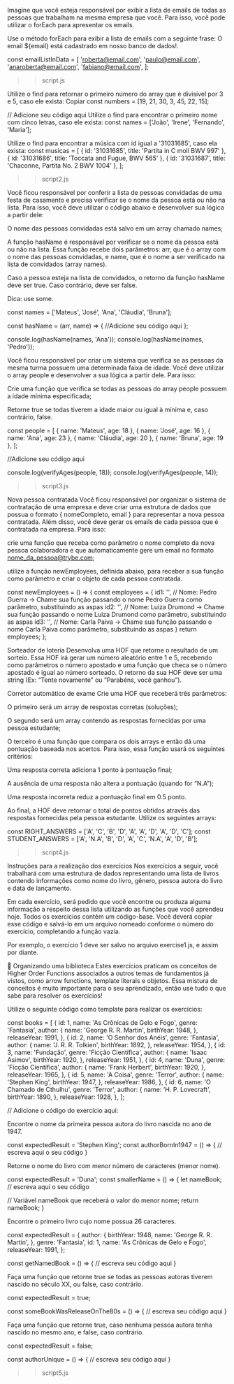 Imagine que você esteja responsável por exibir a lista de emails de todas as pessoas que trabalham na mesma empresa que você. Para isso, você pode utilizar o forEach para apresentar os emails.

Use o método forEach para exibir a lista de emails com a seguinte frase: O email ${email} está cadastrado em nosso banco de dados!.

const emailListInData = [
  'roberta@email.com',
  'paulo@email.com',
  'anaroberta@email.com',
  'fabiano@email.com',
];

>> script.js

Utilize o find para retornar o primeiro número do array que é divisível por 3 e 5, caso ele exista:
Copiar
const numbers = [19, 21, 30, 3, 45, 22, 15];

// Adicione seu código aqui
Utilize o find para encontrar o primeiro nome com cinco letras, caso ele exista:
const names = ['João', 'Irene', 'Fernando', 'Maria'];

Utilize o find para encontrar a música com id igual a '31031685', caso ela exista:
const musicas = [
  { id: '31031685', title: 'Partita in C moll BWV 997' },
  { id: '31031686', title: 'Toccata and Fugue, BWV 565' },
  { id: '31031687', title: 'Chaconne, Partita No. 2 BWV 1004' },
];

>>script2.js

Você ficou responsável por conferir a lista de pessoas convidadas de uma festa de casamento e precisa verificar se o nome da pessoa está ou não na lista. Para isso, você deve utilizar o código abaixo e desenvolver sua lógica a partir dele:

O nome das pessoas convidadas está salvo em um array chamado names;

A função hasName é responsável por verificar se o nome da pessoa está ou não na lista. Essa função recebe dois parâmetros: arr, que é o array com o nome das pessoas convidadas, e name, que é o nome a ser verificado na lista de convidados (array names).

Caso a pessoa esteja na lista de convidados, o retorno da função hasName deve ser true. Caso contrário, deve ser false.

Dica: use some.

const names = ['Mateus', 'José', 'Ana', 'Cláudia', 'Bruna'];

const hasName = (arr, name) => {
  //Adicione seu código aqui
};

console.log(hasName(names, 'Ana'));
console.log(hasName(names, 'Pedro'));

Você ficou responsável por criar um sistema que verifica se as pessoas da mesma turma possuem uma determinada faixa de idade. Você deve utilizar o array people e desenvolver a sua lógica a partir dele. Para isso:

Crie uma função que verifica se todas as pessoas do array people possuem a idade mínima especificada;

Retorne true se todas tiverem a idade maior ou igual à mínima e, caso contrário, false.

const people = [
  { name: 'Mateus', age: 18 },
  { name: 'José', age: 16 },
  { name: 'Ana', age: 23 },
  { name: 'Cláudia', age: 20 },
  { name: 'Bruna', age: 19 },
];

  //Adicione seu código aqui

console.log(verifyAges(people, 18));
console.log(verifyAges(people, 14));

>>script3.js

Nova pessoa contratada
Você ficou responsável por organizar o sistema de contratação de uma empresa e deve criar uma estrutura de dados que possua o formato { nomeCompleto, email } para representar a nova pessoa contratada. Além disso, você deve gerar os emails de cada pessoa que é contratada na empresa. Para isso:

crie uma função que receba como parâmetro o nome completo da nova pessoa colaboradora e que automaticamente gere um email no formato nome_da_pessoa@trybe.com;

utilize a função newEmployees, definida abaixo, para receber a sua função como parâmetro e criar o objeto de cada pessoa contratada.

const newEmployees = () => {
  const employees = {
    id1: '', // Nome: Pedro Guerra -> Chame sua função passando o nome Pedro Guerra como parâmetro, substituindo as aspas
    id2: '', // Nome: Luiza Drumond -> Chame sua função passando o nome Luiza Drumond como parâmetro, substituindo as aspas
    id3: '', // Nome: Carla Paiva -> Chame sua função passando o nome Carla Paiva como parâmetro, substituindo as aspas
  }
  return employees;
};

Sorteador de loteria
Desenvolva uma HOF que retorne o resultado de um sorteio. Essa HOF irá gerar um número aleatório entre 1 e 5, recebendo como parâmetros o número apostado e uma função que checa se o número apostado é igual ao número sorteado. O retorno da sua HOF deve ser uma string (Ex: “Tente novamente” ou “Parabéns, você ganhou”).

Corretor automático de exame
Crie uma HOF que receberá três parâmetros:

O primeiro será um array de respostas corretas (soluções);

O segundo será um array contendo as respostas fornecidas por uma pessoa estudante;

O terceiro é uma função que compara os dois arrays e então dá uma pontuação baseada nos acertos. Para isso, essa função usará os seguintes critérios:

Uma resposta correta adiciona 1 ponto à pontuação final;

A ausência de uma resposta não altera a pontuação (quando for “N.A”);

Uma resposta incorreta reduz a pontuação final em 0.5 ponto.

Ao final, a HOF deve retornar o total de pontos obtidos através das respostas fornecidas pela pessoa estudante. Utilize os seguintes arrays:

const RIGHT_ANSWERS = ['A', 'C', 'B', 'D', 'A', 'A', 'D', 'A', 'D', 'C'];
const STUDENT_ANSWERS = ['A', 'N.A', 'B', 'D', 'A', 'C', 'N.A', 'A', 'D', 'B'];

>>script4.js

Instruções para a realização dos exercícios
Nos exercícios a seguir, você trabalhará com uma estrutura de dados representando uma lista de livros contendo informações como nome do livro, gênero, pessoa autora do livro e data de lançamento.

Em cada exercício, será pedido que você encontre ou produza alguma informação a respeito dessa lista utilizando as funções que você aprendeu hoje. Todos os exercícios contêm um código-base. Você deverá copiar esse código e salvá-lo em um arquivo nomeado conforme o número do exercício, completando a função vazia.

Por exemplo, o exercício 1 deve ser salvo no arquivo exercise1.js, e assim por diante.

🚀 Organizando uma biblioteca
Estes exercícios praticam os conceitos de Higher Order Functions associados a outros temas de fundamentos já vistos, como arrow functions, template literals e objetos. Essa mistura de conceitos é muito importante para o seu aprendizado, então use tudo o que sabe para resolver os exercícios!

Utilize o seguinte código como template para realizar os exercícios:

const books = [
  {
    id: 1,
    name: 'As Crônicas de Gelo e Fogo',
    genre: 'Fantasia',
    author: {
      name: 'George R. R. Martin',
      birthYear: 1948,
    },
    releaseYear: 1991,
  },
  {
    id: 2,
    name: 'O Senhor dos Anéis',
    genre: 'Fantasia',
    author: {
      name: 'J. R. R. Tolkien',
      birthYear: 1892,
    },
    releaseYear: 1954,
  },
  {
    id: 3,
    name: 'Fundação',
    genre: 'Ficção Científica',
    author: {
      name: 'Isaac Asimov',
      birthYear: 1920,
    },
    releaseYear: 1951,
  },
  {
    id: 4,
    name: 'Duna',
    genre: 'Ficção Científica',
    author: {
      name: 'Frank Herbert',
      birthYear: 1920,
    },
    releaseYear: 1965,
  },
  {
    id: 5,
    name: 'A Coisa',
    genre: 'Terror',
    author: {
      name: 'Stephen King',
      birthYear: 1947,
    },
    releaseYear: 1986,
  },
  {
    id: 6,
    name: 'O Chamado de Cthulhu',
    genre: 'Terror',
    author: {
      name: 'H. P. Lovecraft',
      birthYear: 1890,
    },
    releaseYear: 1928,
  },
];

// Adicione o código do exercício aqui:

Encontre o nome da primeira pessoa autora do livro nascida no ano de 1947.

const expectedResult = 'Stephen King';
const authorBornIn1947 = () => {
  // escreva aqui o seu código
}

Retorne o nome do livro com menor número de caracteres (menor nome).

const expectedResult = 'Duna';
const smallerName = () => {
  let nameBook;
  // escreva aqui o seu código

  // Variável nameBook que receberá o valor do menor nome;
  return nameBook;
}

Encontre o primeiro livro cujo nome possua 26 caracteres.

const expectedResult = {
  author: {
    birthYear: 1948,
    name: 'George R. R. Martin',
  },
  genre: 'Fantasia',
  id: 1,
  name: 'As Crônicas de Gelo e Fogo',
  releaseYear: 1991,
};

const getNamedBook = () => {
  // escreva seu código aqui
}

Faça uma função que retorne true se todas as pessoas autoras tiverem nascido no século XX, ou false, caso contrário.

const expectedResult = true;

const someBookWasReleaseOnThe80s = () => {
  // escreva seu código aqui
}

Faça uma função que retorne true, caso nenhuma pessoa autora tenha nascido no mesmo ano, e false, caso contrário.

const expectedResult = false;

const authorUnique = () => {
  // escreva seu código aqui
}

>>script5.js